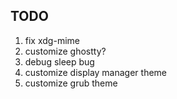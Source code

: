 ## TODO

1. fix xdg-mime
2. customize ghostty?
3. debug sleep bug
4. customize display manager theme
5. customize grub theme

